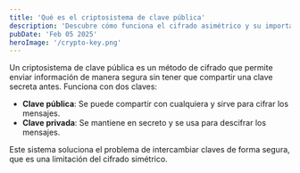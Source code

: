 ```yaml
---
title: 'Qué es el criptosistema de clave pública'
description: 'Descubre cómo funciona el cifrado asimétrico y su importancia en la seguridad de la información.'
pubDate: 'Feb 05 2025'
heroImage: '/crypto-key.png'
---
```


Un criptosistema de clave pública es un método de cifrado que permite enviar información de manera segura sin tener que compartir una clave secreta antes. Funciona con dos claves:

- **Clave pública**: Se puede compartir con cualquiera y sirve para cifrar los mensajes.
- **Clave privada**: Se mantiene en secreto y se usa para descifrar los mensajes.

Este sistema soluciona el problema de intercambiar claves de forma segura, que es una limitación del cifrado simétrico.
